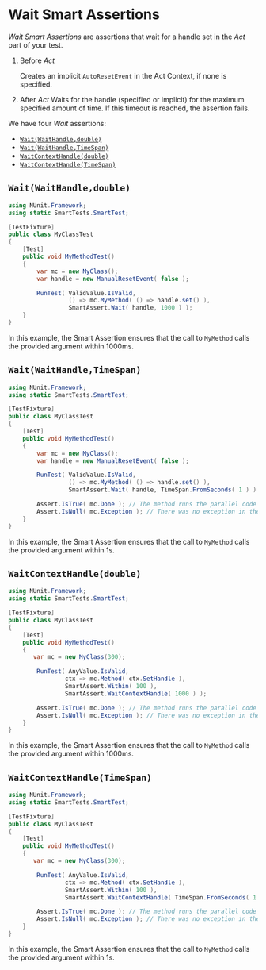 # Wait Smart Assertions <!-- omit in toc -->

*Wait Smart Assertions* are assertions that wait for a handle set in the *Act* part of your test.

1. Before *Act*

   Creates an implicit `AutoResetEvent` in the Act Context, if none is specified.

2. After *Act*
   Waits for the handle (specified or implicit) for the maximum specified amount of time. If this timeout is reached, the assertion fails.

We have four *Wait* assertions:

- [`Wait(WaitHandle,double)`](#waitwaithandledouble)
- [`Wait(WaitHandle,TimeSpan)`](#waitwaithandletimespan)
- [`WaitContextHandle(double)`](#waitcontexthandledouble)
- [`WaitContextHandle(TimeSpan)`](#waitcontexthandletimespan)

## `Wait(WaitHandle,double)`

```C#
using NUnit.Framework;
using static SmartTests.SmartTest;

[TestFixture]
public class MyClassTest
{
    [Test]
    public void MyMethodTest()
    {
        var mc = new MyClass();
        var handle = new ManualResetEvent( false );

        RunTest( ValidValue.IsValid,
                 () => mc.MyMethod( () => handle.set() ),
                 SmartAssert.Wait( handle, 1000 ) );
    }
}
```

In this example, the Smart Assertion ensures that the call to `MyMethod` calls the provided argument within 1000ms.

## `Wait(WaitHandle,TimeSpan)`

```C#
using NUnit.Framework;
using static SmartTests.SmartTest;

[TestFixture]
public class MyClassTest
{
    [Test]
    public void MyMethodTest()
    {
        var mc = new MyClass();
        var handle = new ManualResetEvent( false );

        RunTest( ValidValue.IsValid,
                 () => mc.MyMethod( () => handle.set() ),
                 SmartAssert.Wait( handle, TimeSpan.FromSeconds( 1 ) ) );

        Assert.IsTrue( mc.Done ); // The method runs the parallel code (ctx.SetHandle) to its end.
        Assert.IsNull( mc.Exception ); // There was no exception in the parallel code thread.
    }
}
```

In this example, the Smart Assertion ensures that the call to `MyMethod` calls the provided argument within 1s.

## `WaitContextHandle(double)`

```C#
using NUnit.Framework;
using static SmartTests.SmartTest;

[TestFixture]
public class MyClassTest
{
    [Test]
    public void MyMethodTest()
    {
       var mc = new MyClass(300);

        RunTest( AnyValue.IsValid,
                ctx => mc.Method( ctx.SetHandle ),
                SmartAssert.Within( 100 ),
                SmartAssert.WaitContextHandle( 1000 ) );

        Assert.IsTrue( mc.Done ); // The method runs the parallel code (ctx.SetHandle) to its end.
        Assert.IsNull( mc.Exception ); // There was no exception in the parallel code thread.
    }
}
```

In this example, the Smart Assertion ensures that the call to `MyMethod` calls the provided argument within 1000ms.

## `WaitContextHandle(TimeSpan)`

```C#
using NUnit.Framework;
using static SmartTests.SmartTest;

[TestFixture]
public class MyClassTest
{
    [Test]
    public void MyMethodTest()
    {
       var mc = new MyClass(300);

        RunTest( AnyValue.IsValid,
                ctx => mc.Method( ctx.SetHandle ),
                SmartAssert.Within( 100 ),
                SmartAssert.WaitContextHandle( TimeSpan.FromSeconds( 1 ) ) );

        Assert.IsTrue( mc.Done ); // The method runs the parallel code (ctx.SetHandle) to its end.
        Assert.IsNull( mc.Exception ); // There was no exception in the parallel code thread.
    }
}
```

In this example, the Smart Assertion ensures that the call to `MyMethod` calls the provided argument within 1s.
